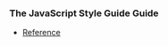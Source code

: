 ### The JavaScript Style Guide Guide

- [Reference](https://github.com/airbnb/javascript/wiki/The-JavaScript-Style-Guide-Guide)